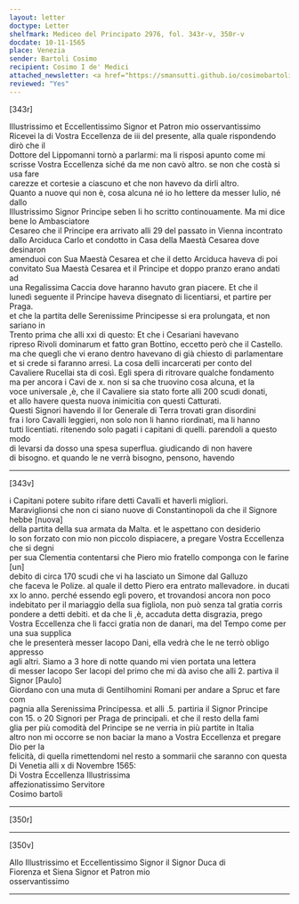```yaml
---
layout: letter
doctype: Letter
shelfmark: Mediceo del Principato 2976, fol. 343r-v, 350r-v
docdate: 10-11-1565
place: Venezia
sender: Bartoli Cosimo
recipient: Cosimo I de' Medici
attached_newsletter: <a href="https://smansutti.github.io/cosimobartoli/texts/2976_130/">2976_130</a>
reviewed: "Yes"
---
```


[343r]  
  
  
Illustrissimo et Eccellentissimo Signor et Patron mio osservantissimo  
Ricevei la di Vostra Eccellenza de iii del presente, alla quale rispondendo dirò che il  
Dottore del Lippomanni tornò a parlarmi: ma li risposi apunto come mi  
scrisse Vostra Eccellenza siché da me non cavò altro. se non che costà si usa fare  
carezze et cortesie a ciascuno et che non havevo da dirli altro.  
Quanto a nuove qui non è, cosa alcuna né io ho lettere da messer Iulio, né dallo  
Illustrissimo Signor Principe seben li ho scritto continouamente. Ma mi dice bene lo Ambasciatore  
Cesareo che il Principe era arrivato alli 29 del passato in Vienna incontrato  
dallo Arciduca Carlo et condotto in Casa della Maestà Cesarea dove desinaron  
amenduoi con Sua Maestà Cesarea et che il detto Arciduca haveva di poi  
convitato Sua Maestà Cesarea et il Principe et doppo pranzo erano andati ad  
una Regalissima Caccia dove haranno havuto gran piacere. Et che il  
lunedì seguente il Principe haveva disegnato di licentiarsi, et partire per Praga.  
et che la partita delle Serenissime Principesse si era prolungata, et non sariano in  
Trento prima che alli xxi di questo: Et che i Cesariani havevano  
ripreso Rivoli dominarum et fatto gran Bottino, eccetto però che il Castello.  
ma che quegli che vi erano dentro havevano di già chiesto di parlamentare  
et si crede si faranno arresi. La cosa delli incarcerati per conto del  
Cavaliere Rucellai sta di così. Egli spera di ritrovare qualche fondamento  
ma per ancora i Cavi de x. non si sa che truovino cosa alcuna, et la  
voce universale ,è, che il Cavaliere sia stato forte alli 200 scudi donati,  
et allo havere questa nuova inimicitia con questi Catturati.  
Questi Signori havendo il lor Generale di Terra trovati gran disordini  
fra i loro Cavalli leggieri, non solo non li hanno riordinati, ma li hanno  
tutti licentiati. ritenendo solo pagati i capitani di quelli. parendoli a questo modo  
di levarsi da dosso una spesa superflua. giudicando di non havere  
di bisogno. et quando le ne verrà bisogno, pensono, havendo  
  
---  

[343v]  
  
  
i Capitani potere subito rifare detti Cavalli et haverli migliori.  
Maraviglionsi che non ci siano nuove di Constantinopoli da che il Signore hebbe [nuova]  
della partita della sua armata da Malta. et le aspettano con desiderio  
Io son forzato con mio non piccolo dispiacere, a pregare Vostra Eccellenza che si degni   
per sua Clementia contentarsi che Piero mio fratello componga con le farine [un]  
debito di circa 170 scudi che vi ha lasciato un Simone dal Galluzo  
che faceva le Polize. al quale il detto Piero era entrato mallevadore. in ducati  
xx lo anno. perché essendo egli povero, et trovandosi ancora non poco  
indebitato per il mariaggio della sua figliola, non può senza tal gratia corris  
pondere a detti debiti. et da che li ,è, accaduta detta disgrazia, prego  
Vostra Eccellenza che li facci gratia non de danari, ma del Tempo come per una sua supplica  
che le presenterà messer Iacopo Dani, ella vedrà che le ne terrò obligo appresso  
agli altri. Siamo a 3 hore di notte quando mi vien portata una lettera  
di messer Iacopo Ser Iacopi del primo che mi dà aviso che alli 2. partiva il Signor [Paulo]  
Giordano con una muta di Gentilhomini Romani per andare a Spruc et fare com  
pagnia alla Serenissima Principessa. et alli .5. partiria il Signor Principe  
con 15. o 20 Signori per Praga de principali. et che il resto della fami  
glia per più comodità del Principe se ne verria in più partite in Italia  
altro non mi occorre se non baciar la mano a Vostra Eccellenza et pregare Dio per la  
felicità, di quella rimettendomi nel resto a sommarii che saranno con questa  
Di Venetia alli x di Novembre 1565:  
Di Vostra Eccellenza Illustrissima  
affezionatissimo Servitore  
Cosimo bartoli  
  
---  

[350r]  
  
  
  
---  

[350v]  
  
  
Allo Illustrissimo et Eccellentissimo Signor il Signor Duca di  
Fiorenza et Siena Signor et Patron mio  
osservantissimo  
  
---  

